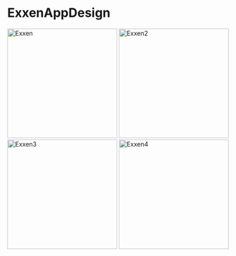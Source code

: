 # ExxenAppDesign


<img width="250" alt="Exxen" src="https://github.com/oznurolcek/ExxenClone/assets/80714030/f063c231-e9c2-4e2e-9c20-540811b56fdb">
<img width="250" alt="Exxen2" src="https://github.com/oznurolcek/ExxenClone/assets/80714030/314745ba-6730-440e-8462-e203e94defe2">
<img width="250" alt="Exxen3" src="https://github.com/oznurolcek/ExxenClone/assets/80714030/40b2c53d-1d09-4523-b7af-fecfeede0592">
<img width="250" alt="Exxen4" src="https://github.com/oznurolcek/ExxenClone/assets/80714030/320c2168-1407-4015-b567-8795700d9d3d">
